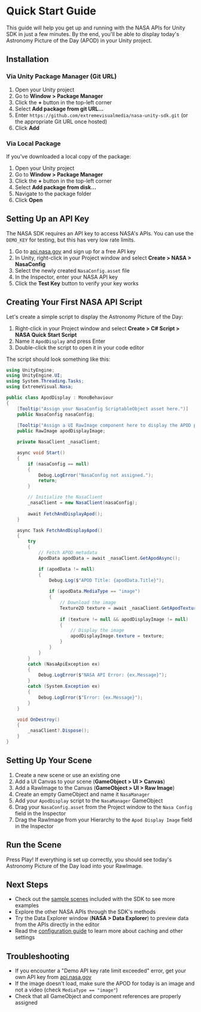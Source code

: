 # Quick Start Guide

This guide will help you get up and running with the NASA APIs for Unity SDK in just a few minutes. By the end, you'll be able to display today's Astronomy Picture of the Day (APOD) in your Unity project.

## Installation

### Via Unity Package Manager (Git URL)

1. Open your Unity project
2. Go to **Window > Package Manager**
3. Click the **+** button in the top-left corner
4. Select **Add package from git URL...**
5. Enter `https://github.com/extremevisualmedia/nasa-unity-sdk.git` (or the appropriate Git URL once hosted)
6. Click **Add**

### Via Local Package

If you've downloaded a local copy of the package:

1. Open your Unity project
2. Go to **Window > Package Manager**
3. Click the **+** button in the top-left corner
4. Select **Add package from disk...**
5. Navigate to the package folder
6. Click **Open**

## Setting Up an API Key

The NASA SDK requires an API key to access NASA's APIs. You can use the `DEMO_KEY` for testing, but this has very low rate limits.

1. Go to [api.nasa.gov](https://api.nasa.gov/) and sign up for a free API key
2. In Unity, right-click in your Project window and select **Create > NASA > NasaConfig**
3. Select the newly created `NasaConfig.asset` file
4. In the Inspector, enter your NASA API key
5. Click the **Test Key** button to verify your key works

## Creating Your First NASA API Script

Let's create a simple script to display the Astronomy Picture of the Day:

1. Right-click in your Project window and select **Create > C# Script > NASA Quick Start Script**
2. Name it `ApodDisplay` and press Enter
3. Double-click the script to open it in your code editor

The script should look something like this:

```csharp
using UnityEngine;
using UnityEngine.UI;
using System.Threading.Tasks;
using ExtremeVisual.Nasa;

public class ApodDisplay : MonoBehaviour
{
    [Tooltip("Assign your NasaConfig ScriptableObject asset here.")]
    public NasaConfig nasaConfig;
    
    [Tooltip("Assign a UI RawImage component here to display the APOD picture.")]
    public RawImage apodDisplayImage;

    private NasaClient _nasaClient;

    async void Start()
    {
        if (nasaConfig == null)
        {
            Debug.LogError("NasaConfig not assigned.");
            return;
        }

        // Initialize the NasaClient
        _nasaClient = new NasaClient(nasaConfig);
        
        await FetchAndDisplayApod();
    }

    async Task FetchAndDisplayApod()
    {
        try
        {
            // Fetch APOD metadata
            ApodData apodData = await _nasaClient.GetApodAsync();

            if (apodData != null)
            {
                Debug.Log($"APOD Title: {apodData.Title}");
                
                if (apodData.MediaType == "image")
                {
                    // Download the image
                    Texture2D texture = await _nasaClient.GetApodTextureAsync(apodData);
                    
                    if (texture != null && apodDisplayImage != null)
                    {
                        // Display the image
                        apodDisplayImage.texture = texture;
                    }
                }
            }
        }
        catch (NasaApiException ex)
        {
            Debug.LogError($"NASA API Error: {ex.Message}");
        }
        catch (System.Exception ex)
        {
            Debug.LogError($"Error: {ex.Message}");
        }
    }

    void OnDestroy()
    {
        _nasaClient?.Dispose();
    }
}
```

## Setting Up Your Scene

1. Create a new scene or use an existing one
2. Add a UI Canvas to your scene (**GameObject > UI > Canvas**)
3. Add a RawImage to the Canvas (**GameObject > UI > Raw Image**)
4. Create an empty GameObject and name it `NasaManager`
5. Add your `ApodDisplay` script to the `NasaManager` GameObject
6. Drag your `NasaConfig.asset` from the Project window to the `Nasa Config` field in the Inspector
7. Drag the RawImage from your Hierarchy to the `Apod Display Image` field in the Inspector

## Run the Scene

Press Play! If everything is set up correctly, you should see today's Astronomy Picture of the Day load into your RawImage.

## Next Steps

- Check out the [sample scenes](samples.md) included with the SDK to see more examples
- Explore the other NASA APIs through the SDK's methods
- Try the Data Explorer window (**NASA > Data Explorer**) to preview data from the APIs directly in the editor
- Read the [configuration guide](configuration.md) to learn more about caching and other settings

## Troubleshooting

- If you encounter a "Demo API key rate limit exceeded" error, get your own API key from [api.nasa.gov](https://api.nasa.gov/)
- If the image doesn't load, make sure the APOD for today is an image and not a video (check `MediaType == "image"`)
- Check that all GameObject and component references are properly assigned